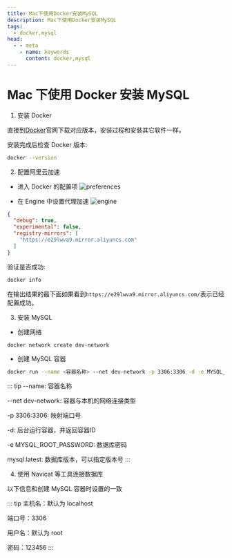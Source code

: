 ```yaml
---
title: Mac下使用Docker安装MySQL
description: Mac下使用Docker安装MySQL
tags: 
  - docker,mysql
head:
  - - meta
    - name: keywords
      content: docker,mysql
---
```


# Mac 下使用 Docker 安装 MySQL

1. 安装 Docker

直接到[Docker](https://www.docker.com/)官网下载对应版本，安装过程和安装其它软件一样。

安装完成后检查 Docker 版本:

```sh
docker --version
```

2. 配置阿里云加速

- 进入 Docker 的配置项
![preferences](/images/other/docker-preferences.png)

- 在 Engine 中设置代理加速
![engine](/images/other/docker-engine.png)

```json
{
  "debug": true,
  "experimental": false,
  "registry-mirrors": [
    "https://e29lwva9.mirror.aliyuncs.com"
  ]
}
```

验证是否成功:

```sh
docker info
```

在输出结果的最下面如果看到`https://e29lwva9.mirror.aliyuncs.com/`表示已经配置成功。

3. 安装 MySQL

- 创建网络

```sh
docker network create dev-network
```

- 创建 MySQL 容器

```sh
docker run --name <容器名称> --net dev-network -p 3306:3306 -d -e MYSQL_ROOT_PASSWORD=数据库密码 mysql:latest
```

::: tip
--name: 容器名称

--net dev-network: 容器与本机的网络连接类型

-p 3306:3306: 映射端口号

-d: 后台运行容器，并返回容器ID

-e MYSQL_ROOT_PASSWORD: 数据库密码

mysql:latest: 数据库版本，可以指定版本号
:::

4. 使用 Navicat 等工具连接数据库

以下信息和创建 MySQL 容器时设置的一致

::: tip
主机名：默认为 localhost

端口号：3306

用户名：默认为 root

密码：123456
:::